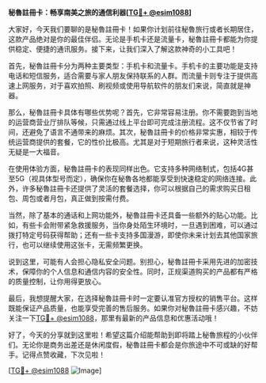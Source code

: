 **秘魯註冊卡：畅享南美之旅的通信利器[[TG💪+ @esim1088](https://t.me/s/esim1088)]**

大家好，今天我们要聊的是秘魯註冊卡！如果你计划前往秘魯旅行或者长期居住，这款产品绝对是你的最佳伴侣。无论是手机卡还是流量卡，秘魯註冊卡都能为你提供稳定、便捷的通讯服务。接下来，让我们深入了解这款神奇的小工具吧！

首先，秘魯註冊卡分为两种主要类型：手机卡和流量卡。手机卡的主要功能是支持电话和短信服务，适合需要与家人朋友保持联系的人群。而流量卡则专注于提供高速上网服务，对于喜欢拍照、刷视频或使用导航软件的朋友们来说，简直就是神器。

那么，秘魯註冊卡具体有哪些优势呢？首先，它非常容易注册。你不需要跑到当地的运营商营业厅排队等候，只需通过线上平台即可完成注册流程。这不仅节省了时间，还避免了语言不通带来的麻烦。其次，秘魯註冊卡的价格非常实惠，相较于传统运营商提供的套餐，它的性价比极高。尤其是对于短期旅行者来说，这种灵活性无疑是一大福音。

在使用体验方面，秘魯註冊卡的表现同样出色。它支持多种网络制式，包括4G甚至5G（视具体型号而定），确保你在秘魯各地都能享受到快速稳定的网络连接。此外，许多秘魯註冊卡还提供了灵活的套餐选择，你可以根据自己的需求购买日租包、周包或者月包，真正做到按需付费。

当然，除了基本的通话和上网功能外，秘魯註冊卡还具备一些额外的贴心功能。比如，有些卡会附带紧急救援服务，当你身处陌生环境时，一旦遇到困难，可以通过拨打特定号码获得帮助；还有一些卡支持多国漫游，即使你未来计划去其他国家旅行，也可以继续使用这张卡，无需频繁更换。

说到这里，可能有人会担心隐私安全问题。别担心，秘魯註冊卡采用先进的加密技术，保障你的个人信息和通信内容的安全性。同时，正规渠道购买的产品都有严格的质量控制，让你用得更放心。

最后，我想提醒大家，在选择秘魯註冊卡时一定要认准官方授权的销售平台。这样既能保证产品质量，也能享受完善的售后服务。如果你对秘魯註冊卡感兴趣，不妨关注一下[TG💪+ @esim1088](https://t.me/s/esim1088)，那里有最新的产品信息和优惠活动哦！

好了，今天的分享就到这里啦！希望这篇介绍能帮助到即将踏上秘魯旅程的小伙伴们。无论你是商务出差还是休闲度假，秘魯註冊卡都会是你旅途中不可或缺的好帮手。记得点赞收藏，下次见啦！

[[TG💪+ @esim1088](https://t.me/s/esim1088) ![Image](https://i.postimg.cc/4NQfJmqS/Snipaste-2025-05-13-00-14-12.png)]